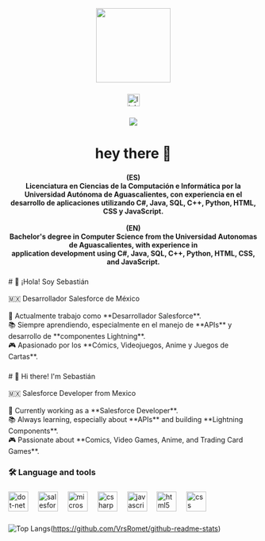 <div align="center">
  <img height="150" src="https://media2.giphy.com/media/v1.Y2lkPTc5MGI3NjExYjdlYjcwZnE1M2VyZmQxZDdrcmdhbm44ZXJrMWhzM3d3ZTY5YnZkbSZlcD12MV9pbnRlcm5hbF9naWZfYnlfaWQmY3Q9Zw/nQDKSeRlIyfmw/giphy.gif"  />
</div>

###

<div align="center">
  <a href="https://www.linkedin.com/in/sebastiansanchezesparza/" target="_blank">
    <img src="https://img.shields.io/static/v1?message=LinkedIn&logo=linkedin&label=&color=0077B5&logoColor=white&labelColor=&style=for-the-badge" height="25" alt="linkedin logo"  />
  </a>
</div>

###

<div align="center">
  <img src="https://visitor-badge.laobi.icu/badge?page_id=VrsRomet.VrsRomet&"  />
</div>

###

<h1 align="center">hey there 👋</h1>

###

<h4 align="center">(ES)<br>Licenciatura en Ciencias de la Computación e Informática por la Universidad Autónoma de Aguascalientes, con experiencia en el<br>desarrollo de aplicaciones utilizando C#, Java, SQL, C++, Python, HTML, CSS y JavaScript.<br><br>(EN)<br>Bachelor's degree in Computer Science from the Universidad Autonomas de Aguascalientes, with experience in<br>application development using C#, Java, SQL, C++, Python, HTML, CSS, and JavaScript.</h4>

###

<p align="left"># 👋 ¡Hola! Soy Sebastián  <br><br>🇲🇽 Desarrollador Salesforce de México  <br><br>🚀 Actualmente trabajo como **Desarrollador Salesforce**.  <br>📚 Siempre aprendiendo, especialmente en el manejo de **APIs** y desarrollo de **componentes Lightning**.  <br>🎮 Apasionado por los **Cómics, Videojuegos, Anime y Juegos de Cartas**.</p>

###

<p align="left"># 👋 Hi there! I'm Sebastián  <br><br>🇲🇽 Salesforce Developer from Mexico  <br><br>🚀 Currently working as a **Salesforce Developer**.  <br>📚 Always learning, especially about **APIs** and building **Lightning Components**.  <br>🎮 Passionate about **Comics, Video Games, Anime, and Trading Card Games**.</p>

###

<h3 align="left">🛠 Language and tools</h3>

###

<div align="left">
  <img src="https://cdn.jsdelivr.net/gh/devicons/devicon/icons/dot-net/dot-net-plain-wordmark.svg" height="40" alt="dot-net logo"  />
  <img width="12" />
  <img src="https://cdn.jsdelivr.net/gh/devicons/devicon/icons/salesforce/salesforce-original.svg" height="40" alt="salesforce logo"  />
  <img width="12" />
  <img src="https://cdn.jsdelivr.net/gh/devicons/devicon/icons/microsoftsqlserver/microsoftsqlserver-plain.svg" height="40" alt="microsoftsqlserver logo"  />
  <img width="12" />
  <img src="https://cdn.jsdelivr.net/gh/devicons/devicon/icons/csharp/csharp-original.svg" height="40" alt="csharp logo"  />
  <img width="12" />
  <img src="https://cdn.jsdelivr.net/gh/devicons/devicon/icons/javascript/javascript-original.svg" height="40" alt="javascript logo"  />
  <img width="12" />
  <img src="https://cdn.jsdelivr.net/gh/devicons/devicon/icons/html5/html5-original.svg" height="40" alt="html5 logo"  />
  <img width="12" />
  <img src="https://cdn.jsdelivr.net/gh/devicons/devicon/icons/css3/css3-original.svg" height="40" alt="css logo"  />
</div>

###
![Top Langs](https://github-readme-stats.vercel.app/api/top-langs/?username=VrsRomet)(https://github.com/VrsRomet/github-readme-stats)

